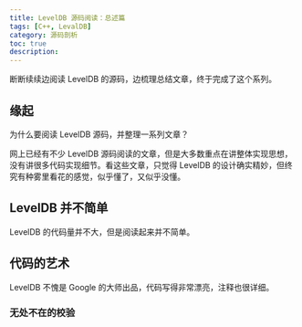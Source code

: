 ```yaml
---
title: LevelDB 源码阅读：总述篇
tags: [C++, LevalDB]
category: 源码剖析
toc: true
description: 
---
```


断断续续边阅读 LevelDB 的源码，边梳理总结文章，终于完成了这个系列。

## 缘起

为什么要阅读 LevelDB 源码，并整理一系列文章？

网上已经有不少 LevelDB 源码阅读的文章，但是大多数重点在讲整体实现思想，没有讲很多代码实现细节。看这些文章，只觉得 LevelDB 的设计确实精妙，但终究有种雾里看花的感觉，似乎懂了，又似乎没懂。


## LevelDB 并不简单

LevelDB 的代码量并不大，但是阅读起来并不简单。

## 代码的艺术

LevelDB 不愧是 Google 的大师出品，代码写得非常漂亮，注释也很详细。

### 无处不在的校验


